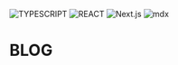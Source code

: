 ![TYPESCRIPT](https://img.shields.io/static/v1?label=TYPESCRIPT&labelColor=8b0eff&message=TS&color=000000&logo=TYPESCRIPT&logoColor=ffffff&style=flat-square)
![REACT](https://img.shields.io/static/v1?label=REACT&labelColor=8b0eff&message=JS&color=000000&logo=REACT&logoColor=ffffff&style=flat-square)
![Next.js](https://img.shields.io/static/v1?label=NEXT&labelColor=8b0eff&message=JS&color=000000&logo=Next.js&logoColor=ffffff&style=flat-square)
![mdx](https://img.shields.io/static/v1?label=MARKDOWN&labelColor=8b0eff&message=MD&color=000000&logo=mdx&logoColor=ffffff&style=flat-square)

# BLOG
